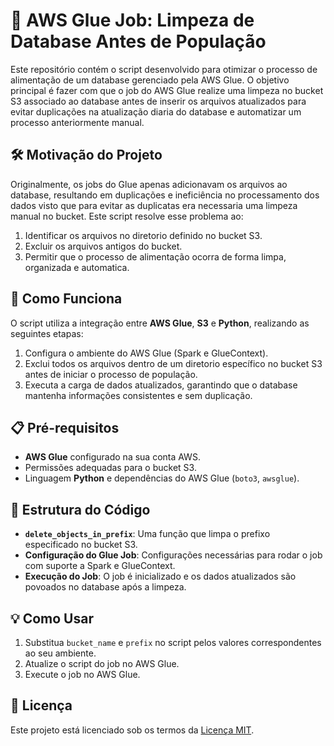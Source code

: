 # 🧹 AWS Glue Job: Limpeza de Database Antes de População

Este repositório contém o script desenvolvido para otimizar o processo de alimentação de um database gerenciado pela AWS Glue. O objetivo principal é fazer com que o job do AWS Glue realize uma limpeza no bucket S3 associado ao database antes de inserir os arquivos atualizados para evitar duplicações na atualização diaria do database e automatizar um processo anteriormente manual.

## 🛠️ **Motivação do Projeto**
Originalmente, os jobs do Glue apenas adicionavam os arquivos ao database, resultando em duplicações e ineficiência no processamento dos dados visto que para evitar as duplicatas era necessaria uma limpeza manual no bucket. Este script resolve esse problema ao:
1. Identificar os arquivos no diretorio definido no bucket S3.
2. Excluir os arquivos antigos do bucket.
3. Permitir que o processo de alimentação ocorra de forma limpa, organizada e automatica.

## 🚀 **Como Funciona**
O script utiliza a integração entre **AWS Glue**, **S3** e **Python**, realizando as seguintes etapas:
1. Configura o ambiente do AWS Glue (Spark e GlueContext).
2. Exclui todos os arquivos dentro de um diretorio específico no bucket S3 antes de iniciar o processo de população.
3. Executa a carga de dados atualizados, garantindo que o database mantenha informações consistentes e sem duplicação.

## 📋 **Pré-requisitos**
- **AWS Glue** configurado na sua conta AWS.
- Permissões adequadas para o bucket S3.
- Linguagem **Python** e dependências do AWS Glue (`boto3`, `awsglue`).

## 🔧 **Estrutura do Código**
- **`delete_objects_in_prefix`**:
  Uma função que limpa o prefixo especificado no bucket S3.
- **Configuração do Glue Job**:
  Configurações necessárias para rodar o job com suporte a Spark e GlueContext.
- **Execução do Job**:
  O job é inicializado e os dados atualizados são povoados no database após a limpeza.

## 💡 **Como Usar**
1. Substitua `bucket_name` e `prefix` no script pelos valores correspondentes ao seu ambiente.
2. Atualize o script do job no AWS Glue.
3. Execute o job no AWS Glue.

## 📜 **Licença**
Este projeto está licenciado sob os termos da [Licença MIT](LICENSE).
